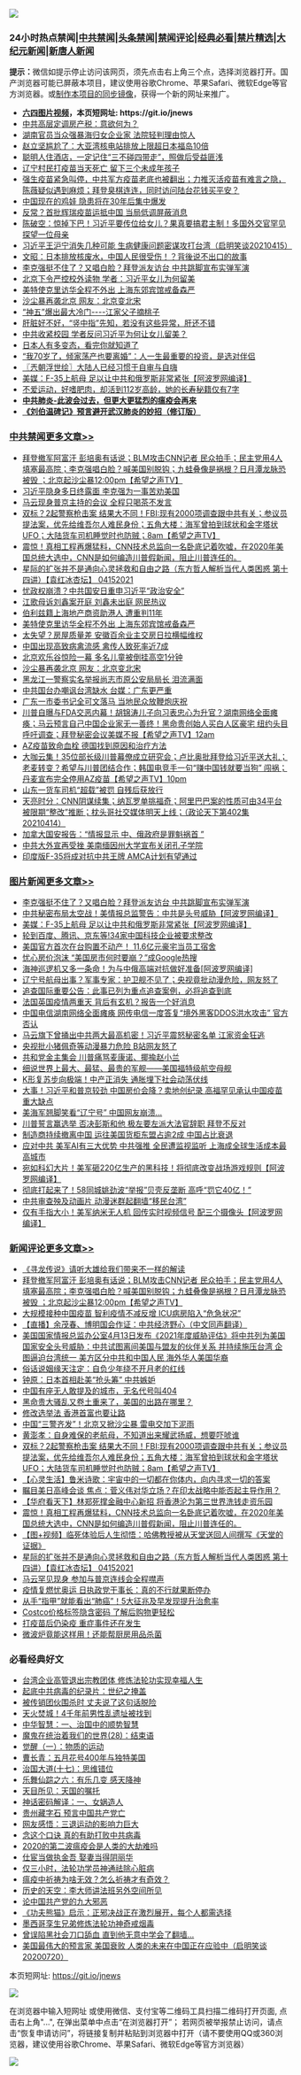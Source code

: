 ![](https://raw.githubusercontent.com/fqnews/bnews/master/64photo/fqnews-qr.jpg)

<div id="tt">
<h3>24小时热点禁闻|<a href="#%E4%B8%AD%E5%85%B1%E7%A6%81%E9%97%BB%E6%9B%B4%E5%A4%9A%E6%96%87%E7%AB%A0">中共禁闻</a>|<a href="#%E5%9B%BE%E7%89%87%E6%96%B0%E9%97%BB%E6%9B%B4%E5%A4%9A%E6%96%87%E7%AB%A0">头条禁闻</a>|<a href="#%E6%96%B0%E9%97%BB%E8%AF%84%E8%AE%BA%E6%9B%B4%E5%A4%9A%E6%96%87%E7%AB%A0">禁闻评论|<a href="#%E5%BF%85%E7%9C%8B%E7%BB%8F%E5%85%B8%E5%A5%BD%E6%96%87">经典必看|<a href="/video.md#%E7%A6%81%E7%89%87%E7%B2%BE%E9%80%89">禁片精选</a>|<a href="https://github.com/fqnews/djy/blob/master/gb/nf1351518.md#1">大纪元新闻</a>|<a href="https://github.com/fqnews/ntdtv/blob/master/gb/prog204.md#1">新唐人新闻</a></h3>
<div><b>提示：</b>微信如提示停止访问该网页，须先点击右上角三个点，选择浏览器打开。国产浏览器可能已屏蔽本项目，建议使用谷歌Chrome、苹果Safari、微软Edge等官方浏览器。或<a href="https://github.com/fqnews/bnews/blob/master/%E5%88%B6%E4%BD%9Cgit%E7%A6%81%E9%97%BB%E9%95%9C%E5%83%8F.md">制作本项目的同步镜像</a>，获得一个新的网址来推广。</div>
<ul>
<li><b><a href="http://d1.bdrive.tk/64.mp4" target="_blank">六四图片视频</a>，本页短网址: https://git.io/jnews</b></li>
<li><a href="/cnnews/20210415/1526442.md">中共高层定调房产税：意欲何为？</a></li>
<li><a href="/cbnews/20210415/1526451.md">湖南官员当众强暴海归女企业家 法院轻判理由惊人</a></li>
<li><a href="/cnnews/20210415/1526880.md">赵立坚尴尬了：大亚湾核电站排放上限超日本福岛10倍</a></li>
<li><a href="/funmedia/20210415/1526597.md">聪明人住酒店，一定记住“三不碰四带走”，照做后受益匪浅</a></li>
<li><a href="/cbnews/20210415/1526423.md">辽宁村民打疫苗当天死亡 留下三个未成年孩子</a></li>
<li><a href="/bannedvideo/20210415/1526431.md">强生疫苗紧急叫停，中共军方疫苗老底也被翻出；力推灭活疫苗有难言之隐，陈薇疑似遇到麻烦；拜登臭棋连连，同时访问陆台花钱买平安？</a></li>
<li><a href="/comments/20210415/1526614.md">中国现在的鸡娃 隐患将在30年后集中爆发</a></li>
<li><a href="/cnnews/20210415/1526653.md">反常？首批辉瑞疫苗运抵中国 当局低调屏蔽消息</a></li>
<li><a href="/bannedvideo/20210415/1526953.md">陈破空：惊掉下巴！习近平要传位给女儿？果真要搞君主制！多国外交官罕见探望一位母亲</a></li>
<li><a href="/bannedvideo/20210415/1526840.md">习近平王沪宁消失几种可能 生病健康问题密谋攻打台湾（启明笑谈20210415）</a></li>
<li><a href="/cbnews/20210415/1526542.md">文昭：日本排放核废水，中国人民很受伤！？背後说不出口的故事</a></li>
<li><a href="/topimagenews/20210415/1526952.md">李克强挺不住了？又唱白脸？拜登派友访台 中共跳脚宣布实弹军演</a></li>
<li><a href="/cnnews/20210415/1526694.md">北京下令严控校外读物 学者：习近平女儿为何留美</a></li>
<li><a href="/cbnews/20210415/1526878.md">美特使克里访华全程不外出 上海东郊宾馆戒备森严</a></li>
<li><a href="/cbnews/20210415/1526847.md">沙尘暴再袭北京 网友：北京变北宋</a></li>
<li><a href="/cnnews/20210415/1526488.md">“神五”爆出最大冷门----江家父子摘桃子</a></li>
<li><a href="/health/20210415/1526600.md">肝脏好不好，“竖中指”先知，若没有这些异常，肝还不错</a></li>
<li><a href="/cnnews/20210415/1526441.md">中共收紧校园 学者反问习近平为何让女儿留美？</a></li>
<li><a href="/funmedia/20210415/1526689.md">日本人有多变态，看完你就知道了</a></li>
<li><a href="/lifebaike/20210415/1526534.md">“我70岁了，倾家荡产也要离婚”：人一生最重要的投资，是选对伴侣</a></li>
<li><a href="/ssgc/20210415/1526420.md">〖兲朝浮世绘〗大陆人已经习惯于自审与自嗨</a></li>
<li><a href="/topimagenews/20210415/1526807.md">美媒：F-35上航母 足以让中共和俄罗斯非常紧张【阿波罗网编译】</a></li>
<li><a href="/lifebaike/20210415/1526616.md">不爱运动，好嗜肥肉，却活到112岁高龄，她的长寿秘籍仅有7字</a></li>
<li><b><a href="/comments/20200211/1275071.md" target="_blank">中共肺炎-此波会过去，但更大更猛烈的瘟疫会再来</a></b></li>
<li><b><a href="/comments/20200207/1272816.md" target="_blank">《刘伯温碑记》预言避开武汉肺炎的妙招（修订版）</a></b></li>
</ul>
</div>

<div class="catlist">
<h3><a href="/cbnews/" target="_blank">中共禁闻</a><span><a href="/cbnews/" target="_blank" rel="nofollow">更多文章>></a></span></h3>
<ul>
<li><a href="/comments/20210416/1527096.md" target="_blank">拜登撤军阿富汗 彭培奥有话说；BLM攻击CNN记者 民众拍手；民主党用4人填塞最高院；李克强唱白脸？喊美国别脱钩；九蛙叠像是祸根？日月潭龙脉恐被毁 ；北京起沙尘暴12:00pm【希望之声TV】</a></li>
<li><a href="/cbnews/20210415/1527059.md" target="_blank">习近平隐身多日终露面 李克强为一事苦劝美国</a></li>
<li><a href="/cbnews/20210415/1527058.md" target="_blank">马云现身普京主持的会议 全程只喝茶不发言</a></li>
<li><a href="/comments/20210415/1526978.md" target="_blank">双标？2起警察枪击案 结果大不同！FBI:现有2000项调查跟中共有关；参议员提法案，优先给维吾尔人难民身份；五角大楼：海军曾拍到球状和金字塔状UFO；大陆货车司机睡觉时也防贼；8am【希望之声TV】</a></li>
<li><a href="/comments/20210415/1526930.md" target="_blank">震惊！真相工程再爆猛料，CNN技术总监向一名卧底记着吹嘘，在2020年美国总统大选中，CNN是如何编造川普假新闻，阻止川普连任的。</a></li>
<li><a href="/comments/20210415/1526908.md" target="_blank">星际的扩张并不是通向心灵拯救和自由之路（东方哲人解析当代人类困惑  第十四讲）【袁红冰杏坛】 04152021</a></li>
<li><a href="/cbnews/20210415/1526898.md" target="_blank">忧政权崩溃？中共国安日重申习近平“政治安全”</a></li>
<li><a href="/cbnews/20210415/1526897.md" target="_blank">江歌母诉刘鑫案开庭 刘鑫未出庭 网民热议</a></li>
<li><a href="/cbnews/20210415/1526896.md" target="_blank">伯利兹籍上海地产商资助港人 遭重判11年</a></li>
<li><a href="/cbnews/20210415/1526878.md" target="_blank">美特使克里访华全程不外出 上海东郊宾馆戒备森严</a></li>
<li><a href="/cbnews/20210415/1526867.md" target="_blank">太失望？房屋质量差 安徽百余业主交房日拉横幅维权</a></li>
<li><a href="/cbnews/20210415/1526543.md" target="_blank">中国出现高致病禽流感 禽传人致死率近7成</a></li>
<li><a href="/cbnews/20210415/1526848.md" target="_blank">北京欢乐谷惊险一幕 多名儿童被倒挂高空1分钟</a></li>
<li><a href="/cbnews/20210415/1526847.md" target="_blank">沙尘暴再袭北京 网友：北京变北宋</a></li>
<li><a href="/cbnews/20210415/1526809.md" target="_blank">黑龙江一警察实名举报尚志市原公安局局长 泪流满面</a></li>
<li><a href="/cbnews/20210415/1526778.md" target="_blank">中共国台办嘲讽台湾缺水 台媒：广东更严重</a></li>
<li><a href="/cbnews/20210415/1526777.md" target="_blank">广东一市委书记全可文落马 当地民众放鞭炮庆祝</a></li>
<li><a href="/comments/20210415/1526725.md" target="_blank">川普自曝与FDA交恶内幕！胡锦涛儿子向习表忠心为升官？湖南网络全面瘫痪；马云预言自己中国企业家无一善终！黑命贵创始人买白人区豪宅 纽约头目呼吁调查；拜登秘密会议美媒不报【希望之声TV】12am</a></li>
<li><a href="/cbnews/20210415/1526662.md" target="_blank">AZ疫苗致命血栓 德国找到原因和治疗方法</a></li>
<li><a href="/comments/20210415/1526641.md" target="_blank">大咖云集！35位部长级川普幕僚成立研究会；卢比奥批拜登给习近平送大礼；老麦转变？希望与川普团结合作；韩国电竞手一句“赚中国钱就要当狗” 闯祸； 丹麦宣布完全停用AZ疫苗【希望之声TV】10pm</a></li>
<li><a href="/cbnews/20210415/1526629.md" target="_blank">山东一货车司机“超载”被罚 自残后获放行</a></li>
<li><a href="/cbnews/20210415/1526628.md" target="_blank">天亮时分：CNN阴谋续集；纳瓦罗单挑福奇；阿里巴巴案的性质可由34平台被限期“整改”推断；枕头哥社交媒体明天上线；（政论天下第402集 20210414）</a></li>
<li><a href="/cbnews/20210415/1526606.md" target="_blank">加拿大国安报告：“情报显示 中、俄政府是罪魁祸首 ”</a></li>
<li><a href="/cbnews/20210415/1526595.md" target="_blank">中共大外宣再受挫 美南缅因州大学宣布关闭孔子学院</a></li>
<li><a href="/cbnews/20210415/1526594.md" target="_blank">印度版F-35将成对抗中共王牌 AMCA计划有望通过</a></li>

</ul>
</div>
<div class="catlist">
<h3><a href="/topimagenews/" target="_blank">图片新闻</a><span><a href="/topimagenews/" target="_blank" rel="nofollow">更多文章>></a></span></h3>
<ul>
<li><a href="/topimagenews/20210415/1526952.md" target="_blank">李克强挺不住了？又唱白脸？拜登派友访台 中共跳脚宣布实弹军演</a></li>
<li><a href="/topimagenews/20210415/1526825.md" target="_blank">中共秘密布局太空战！美情报总监警告：中共是头号威胁【阿波罗网编译】</a></li>
<li><a href="/topimagenews/20210415/1526807.md" target="_blank">美媒：F-35上航母 足以让中共和俄罗斯非常紧张【阿波罗网编译】</a></li>
<li><a href="/topimagenews/20210415/1526708.md" target="_blank">轮到百度、腾讯、京东等!34家中国科技企业被要求整改</a></li>
<li><a href="/topimagenews/20210415/1526605.md" target="_blank">美国官方首次在台购置不动产！ 11.6亿元豪宅当员工宿舍</a></li>
<li><a href="/topimagenews/20210415/1526369.md" target="_blank">忧心房价泡沫 “美国房市何时要崩？”成Google热搜</a></li>
<li><a href="/topimagenews/20210414/1526047.md" target="_blank">海神巡逻机又多一条命！为与中俄高端对抗做好准备[阿波罗网编译]</a></li>
<li><a href="/topimagenews/20210414/1525949.md" target="_blank">辽宁号航母出事？军事专家：护卫舰不见了；央视竟批动漫危险，网友怒了</a></li>
<li><a href="/topimagenews/20210414/1525833.md" target="_blank">追查国际重要公告：此事已列为重点追查案例，必将追查到底</a></li>
<li><a href="/topimagenews/20210414/1525717.md" target="_blank">法国英国疫情两重天 背后有玄机？报告一个好消息</a></li>
<li><a href="/topimagenews/20210414/1525699.md" target="_blank">中国电信湖南网络全面瘫痪 网传电信一度答复“境外黑客DDOS洪水攻击” 官方否认</a></li>
<li><a href="/topimagenews/20210413/1525276.md" target="_blank">马云旗下曾捅出中共两大最高机密！习近平震怒秘密名单 江家资金狂逃</a></li>
<li><a href="/topimagenews/20210413/1525235.md" target="_blank">央视批小猪佩奇等动漫暴力危险 B站网友怒了</a></li>
<li><a href="/topimagenews/20210413/1525234.md" target="_blank">共和党金主集会 川普痛骂麦康诺、揶揄赵小兰</a></li>
<li><a href="/topimagenews/20210413/1525167.md" target="_blank">细说世界上最大、最猛、最贵的军舰——美国福特级航空母舰</a></li>
<li><a href="/topimagenews/20210413/1524952.md" target="_blank">K形复苏步向极端！中产正消失 通胀埋下社会动荡伏线</a></li>
<li><a href="/topimagenews/20210412/1524731.md" target="_blank">大事！习近平和普京较劲 中国房价会降？卖地创纪录 高福罕见承认中国疫苗重大缺点</a></li>
<li><a href="/topimagenews/20210412/1524357.md" target="_blank">美海军翘脚笑看“辽宁号” 中国网友崩溃…</a></li>
<li><a href="/topimagenews/20210412/1524286.md" target="_blank">川普誓言赢选举 否决彭斯和他 极左要左派大法官辞职 拜登不反对</a></li>
<li><a href="/topimagenews/20210412/1524221.md" target="_blank">制造商持续撤离中国 运往美国货柜东盟占逾2成 中国占比衰退</a></li>
<li><a href="/topimagenews/20210411/1523985.md" target="_blank">应对中共 美军AI有三大优势 中共强推 全民遭监视监听 上海成全球生活成本最高城市</a></li>
<li><a href="/topimagenews/20210411/1523973.md" target="_blank">宛如科幻大片！美军砸220亿生产的黑科技！将彻底改变战场游戏规则【阿波罗网编译】</a></li>
<li><a href="/topimagenews/20210411/1523871.md" target="_blank">彻底打起来了！58同城姚劲波“举报”贝壳反垄断 高呼“罚它40亿！”</a></li>
<li><a href="/topimagenews/20210411/1523675.md" target="_blank">中共审查殃及动画片 动漫迷群起翻墙“移民台湾”</a></li>
<li><a href="/topimagenews/20210410/1523449.md" target="_blank">仅有手指大小！美军纳米无人机 回传实时视频信号 配三个摄像头【阿波罗网编译】</a></li>

</ul>
</div>
<div class="catlist">
<h3><a href="/comments/" target="_blank">新闻评论</a><span><a href="/comments/" target="_blank" rel="nofollow">更多文章>></a></span></h3>
<ul>
<li><a href="/comments/20210416/1527102.md" target="_blank">《寻龙传说》请听大雄给我们带来不一样的解读</a></li>
<li><a href="/comments/20210416/1527096.md" target="_blank">拜登撤军阿富汗 彭培奥有话说；BLM攻击CNN记者 民众拍手；民主党用4人填塞最高院；李克强唱白脸？喊美国别脱钩；九蛙叠像是祸根？日月潭龙脉恐被毁 ；北京起沙尘暴12:00pm【希望之声TV】</a></li>
<li><a href="/comments/20210416/1527088.md" target="_blank">大规模接种中国疫苗 智利疫情不减反增 ICU病房陷入“危急状况”</a></li>
<li><a href="/comments/20210416/1527087.md" target="_blank">【直播】余茂春、博明国会作证：中共经济野心（中文同声翻译）</a></li>
<li><a href="/comments/20210415/1527078.md" target="_blank">美国国家情报总监办公室4月13日发布《2021年度威胁评估》将中共列为美国国家安全头号威胁：中共试图离间美国与盟友的伙伴关系 并持续施压台湾 企图逼迫台湾统一 美方区分中共和中国人民 海外华人美国华裔</a></li>
<li><a href="/comments/20210415/1527054.md" target="_blank">俗话说姻缘天注定：自负少年绕不开月老的红线</a></li>
<li><a href="/comments/20210415/1527053.md" target="_blank">钟原：日本首相赴美“抢头筹” 中共嫉妒</a></li>
<li><a href="/comments/20210415/1527032.md" target="_blank">中国有座无人敢提及的城市，无名代号叫404</a></li>
<li><a href="/comments/20210415/1527031.md" target="_blank">黑命贵大骚乱又卷土重来了，美国的出路在哪里？</a></li>
<li><a href="/comments/20210415/1527025.md" target="_blank">修改选举法 香港首富也要让路</a></li>
<li><a href="/comments/20210415/1526994.md" target="_blank">中国“三警齐发”！北京又掀沙尘暴 雷电交加下泥雨</a></li>
<li><a href="/comments/20210415/1526990.md" target="_blank">黄澎孝：自身难保的老航母，不知道出来耀武扬威，想要吓唬谁</a></li>
<li><a href="/comments/20210415/1526978.md" target="_blank">双标？2起警察枪击案 结果大不同！FBI:现有2000项调查跟中共有关；参议员提法案，优先给维吾尔人难民身份；五角大楼：海军曾拍到球状和金字塔状UFO；大陆货车司机睡觉时也防贼；8am【希望之声TV】</a></li>
<li><a href="/comments/20210415/1526969.md" target="_blank">【心灵生活】鲁米诗歌：宇宙中的一切都在你体内，向内寻求一切的答案</a></li>
<li><a href="/comments/20210415/1526968.md" target="_blank">瞩目美日高峰会谈 焦点：菅义伟对华立场？在印太战略中能否起主导作用？</a></li>
<li><a href="/comments/20210415/1526961.md" target="_blank">【华府看天下】林郑死撑金融中心新招 将香港沦为第三世界洗钱走资乐园</a></li>
<li><a href="/comments/20210415/1526930.md" target="_blank">震惊！真相工程再爆猛料，CNN技术总监向一名卧底记着吹嘘，在2020年美国总统大选中，CNN是如何编造川普假新闻，阻止川普连任的。</a></li>
<li><a href="/comments/20210415/1526922.md" target="_blank">【图+视频】临死体验后人生彻悟：哈佛教授被从天堂送回人间撰写《天堂的证据》</a></li>
<li><a href="/comments/20210415/1526908.md" target="_blank">星际的扩张并不是通向心灵拯救和自由之路（东方哲人解析当代人类困惑  第十四讲）【袁红冰杏坛】 04152021</a></li>
<li><a href="/comments/20210415/1526871.md" target="_blank">马云罕见现身 参加与普京连线会全程噤声</a></li>
<li><a href="/comments/20210415/1526860.md" target="_blank">疫情复燃忧奥运 日执政党干事长：真的不行就果断停办</a></li>
<li><a href="/comments/20210415/1526788.md" target="_blank">从手“指甲”就能看出“肺癌”！5大征兆及早发现提升治愈率</a></li>
<li><a href="/comments/20210415/1526765.md" target="_blank">Costco价格标签隐含密码 了解后购物更轻松</a></li>
<li><a href="/comments/20210415/1526764.md" target="_blank">打疫苗后仍染疫 重症事件还在发生</a></li>
<li><a href="/comments/20210415/1526763.md" target="_blank">微波炉竟能这样用！还能帮厨房用品杀菌</a></li>

</ul>
</div>

<div class="catlist">
<h3>必看经典好文</h3>
<ul>
<li><a href="/comments/20200528/1335859.md" target="_blank">台湾企业高管退出宗教团体 修炼法轮功实现幸福人生</a></li>
<li><a href="/comments/20200702/1354076.md" target="_blank">起底中共病毒的纪录片：世纪之掩盖</a></li>
<li><a href="/cbnews/20210331/1516754.md" target="_blank">被传销团伙围杀时 丈夫说了这句话脱险</a></li>
<li><a href="/ccpdope/20181219/1049286.md" target="_blank">天火焚城！4千年前男性乱遗址被找到</a></li>
<li><a href="/comments/20200605/1340202.md" target="_blank">中华智慧：一、治国中的顺势智慧</a></li>
<li><a href="/comments/20181228/1054609.md" target="_blank">魔鬼在统治着我们的世界(28)：结束语</a></li>
<li><a href="/comments/20200810/1377609.md" target="_blank">觉醒（一）：物质的运动</a></li>
<li><a href="/comments/20200713/1359796.md" target="_blank">曹长青：五月花号400年与独特美国</a></li>
<li><a href="/comments/20201110/1428674.md" target="_blank">治国大道(十七)：思维错位</a></li>
<li><a href="/tculture/20190101/792146.md" target="_blank">乐舞仙踪之六：有乐几变 感天降神</a></li>
<li><a href="/tculture/20180919/1000196.md" target="_blank">天目所见：天国的嘱托</a></li>
<li><a href="/comments/20200609/1342224.md" target="_blank">神话密码解译：一、女娲造人</a></li>
<li><a href="/comments/20210226/1494382.md" target="_blank">贵州藏字石 预言中国共产党亡</a></li>
<li><a href="/cbnews/20200126/1265515.md" target="_blank">网友感悟：三退运动的影响力巨大</a></li>
<li><a href="/comments/20200707/1357090.md" target="_blank">念这个口诀 真的有助打败中共病毒</a></li>
<li><a href="/comments/20200712/1359432.md" target="_blank">2020的第二波瘟疫会是人类的大劫难吗</a></li>
<li><a href="/lifebaike/20161111/612348.md" target="_blank">仕宦当做执金吾 娶妻当得阴丽华</a></li>
<li><a href="/health/20170626/780270.md" target="_blank">仅三小时，法轮功学员神通祛除心脏病</a></li>
<li><a href="/comments/20200502/1322275.md" target="_blank">瘟疫中祈祷为啥无效？怎么祈祷才有奇效？</a></li>
<li><a href="/tculture/20121025/73064.md" target="_blank">历史的天空：李大师讲法班另外空间所见</a></li>
<li><a href="/comments/20200717/1361899.md" target="_blank">论中国共产党的九大邪恶</a></li>
<li><a href="/comments/20200308/1290182.md" target="_blank">《功夫熊猫》启示：正邪决战正在激烈展开，每个人都需选择</a></li>
<li><a href="/topimagenews/20210214/1487270.md" target="_blank">墨西哥孪生兄弟修炼法轮功神奇戒烟毒</a></li>
<li><a href="/topimagenews/20200928/1404412.md" target="_blank">曾误陷黑社会刀口舔血 直到他无意中学会了翻墙&#8230;</a></li>
<li><a href="/bannedvideo/20210227/1495046.md" target="_blank">美国最伟大的预言家 美国衰败 人类的未来在中国正在应验中（启明笑谈20200720）</a></li>

</ul>
</div>

本页短网址: https://git.io/jnews

![](https://raw.githubusercontent.com/fqnews/bnews/master/64photo/fqnews-qr.jpg)

在浏览器中输入短网址 或使用微信、支付宝等二维码工具扫描二维码打开页面, 点击右上角"...", 在弹出菜单中点击“在浏览器打开”； 若网页被举报禁止访问，请点击“恢复申请访问”，将链接复制并粘贴到浏览器中打开（请不要使用QQ或360浏览器，建议使用谷歌Chrome、苹果Safari、微软Edge等官方浏览器）

![](https://raw.githubusercontent.com/fqnews/bnews/master/64photo/wx.jpg)